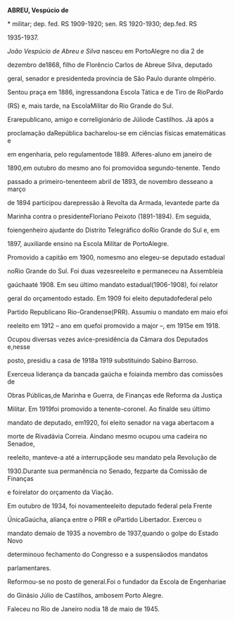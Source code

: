 **ABREU, Vespúcio de**



\* militar; dep. fed. RS 1909-1920; sen. RS 1920-1930; dep.fed. RS

1935-1937.



*João Vespúcio de Abreu e Silva* nasceu em PortoAlegre no dia 2 de

dezembro de1868, filho de Florêncio Carlos de Abreue Silva, deputado

geral, senador e presidenteda província de São Paulo durante oImpério.



Sentou praça em 1886, ingressandona Escola Tática e de Tiro de RioPardo

(RS) e, mais tarde, na EscolaMilitar do Rio Grande do Sul.

Erarepublicano, amigo e correligionário de Júliode Castilhos. Já após a

proclamação daRepública bacharelou-se em ciências físicas ematemáticas e

em engenharia, pelo regulamentode 1889. Alferes-aluno em janeiro de

1890,em outubro do mesmo ano foi promovidoa segundo-tenente. Tendo

passado a primeiro-tenenteem abril de 1893, de novembro desseano a março

de 1894 participou darepressão à Revolta da Armada, levantede parte da

Marinha contra o presidenteFloriano Peixoto (1891-1894). Em seguida,

foiengenheiro ajudante do Distrito Telegráfico doRio Grande do Sul e, em

1897, auxiliarde ensino na Escola Militar de PortoAlegre.



Promovido a capitão em 1900, nomesmo ano elegeu-se deputado estadual

noRio Grande do Sul. Foi duas vezesreeleito e permaneceu na Assembleia

gaúchaaté 1908. Em seu último mandato estadual(1906-1908), foi relator

geral do orçamentodo estado. Em 1909 foi eleito deputadofederal pelo

Partido Republicano Rio-Grandense(PRR). Assumiu o mandato em maio efoi

reeleito em 1912 – ano em quefoi promovido a major –, em 1915e em 1918.

Ocupou diversas vezes avice-presidência da Câmara dos Deputados e,nesse

posto, presidiu a casa de 1918a 1919 substituindo Sabino Barroso.

Exerceua liderança da bancada gaúcha e foiainda membro das comissões de

Obras Públicas,de Marinha e Guerra, de Finanças ede Reforma da Justiça

Militar. Em 1919foi promovido a tenente-coronel. Ao finalde seu último

mandato de deputado, em1920, foi eleito senador na vaga abertacom a

morte de Rivadávia Correia. Aindano mesmo ocupou uma cadeira no Senadoe,

reeleito, manteve-a até a interrupçãode seu mandato pela Revolução de

1930.Durante sua permanência no Senado, fezparte da Comissão de Finanças

e foirelator do orçamento da Viação.



Em outubro de 1934, foi novamenteeleito deputado federal pela Frente

ÚnicaGaúcha, aliança entre o PRR e oPartido Libertador. Exerceu o

mandato demaio de 1935 a novembro de 1937,quando o golpe do Estado Novo

determinouo fechamento do Congresso e a suspensãodos mandatos

parlamentares.



Reformou-se no posto de general.Foi o fundador da Escola de Engenhariae

do Ginásio Júlio de Castilhos, ambosem Porto Alegre.



Faleceu no Rio de Janeiro nodia 18 de maio de 1945.



